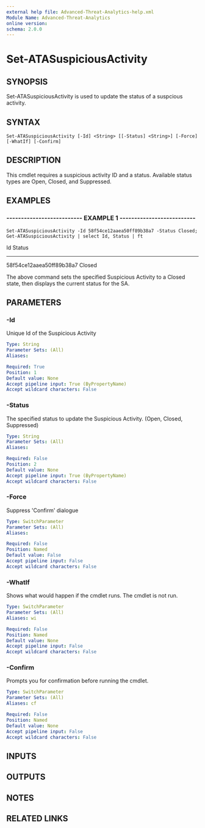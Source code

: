 ```yaml
---
external help file: Advanced-Threat-Analytics-help.xml
Module Name: Advanced-Threat-Analytics
online version: 
schema: 2.0.0
---
```


# Set-ATASuspiciousActivity

## SYNOPSIS
Set-ATASuspiciousActivity is used to update the status of a suspcious activity.

## SYNTAX

```
Set-ATASuspiciousActivity [-Id] <String> [[-Status] <String>] [-Force] [-WhatIf] [-Confirm]
```

## DESCRIPTION
This cmdlet requires a suspicious activity ID and a status.
Available status types are Open, Closed, and Suppressed.

## EXAMPLES

### -------------------------- EXAMPLE 1 --------------------------
```
Set-ATASuspiciousActivity -Id 58f54ce12aaea50ff89b38a7 -Status Closed; Get-ATASuspiciousActivity | select Id, Status | ft
```

Id                             Status
--                             ------
58f54ce12aaea50ff89b38a7       Closed

The above command sets the specified Suspicious Activity to a Closed state, then displays the current status for the SA.

## PARAMETERS

### -Id
Unique Id of the Suspicious Activity

```yaml
Type: String
Parameter Sets: (All)
Aliases: 

Required: True
Position: 1
Default value: None
Accept pipeline input: True (ByPropertyName)
Accept wildcard characters: False
```

### -Status
The specified status to update the Suspicious Activity.
(Open, Closed, Suppressed)

```yaml
Type: String
Parameter Sets: (All)
Aliases: 

Required: False
Position: 2
Default value: None
Accept pipeline input: True (ByPropertyName)
Accept wildcard characters: False
```

### -Force
Suppress 'Confirm' dialogue

```yaml
Type: SwitchParameter
Parameter Sets: (All)
Aliases: 

Required: False
Position: Named
Default value: False
Accept pipeline input: False
Accept wildcard characters: False
```

### -WhatIf
Shows what would happen if the cmdlet runs.
The cmdlet is not run.

```yaml
Type: SwitchParameter
Parameter Sets: (All)
Aliases: wi

Required: False
Position: Named
Default value: None
Accept pipeline input: False
Accept wildcard characters: False
```

### -Confirm
Prompts you for confirmation before running the cmdlet.

```yaml
Type: SwitchParameter
Parameter Sets: (All)
Aliases: cf

Required: False
Position: Named
Default value: None
Accept pipeline input: False
Accept wildcard characters: False
```

## INPUTS

## OUTPUTS

## NOTES

## RELATED LINKS

